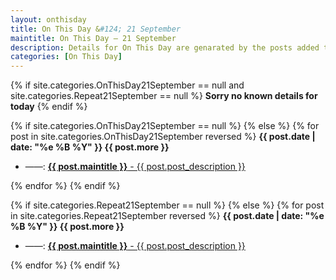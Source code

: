 ```yaml
---
layout: onthisday
title: On This Day &#124; 21 September
maintitle: On This Day — 21 September
description: Details for On This Day are genarated by the posts added to the website so the content is subject to changes/updates over time.
categories: [On This Day]
---
```


{% if site.categories.OnThisDay21September == null and site.categories.Repeat21September == null %}
<strong>Sorry no known details for today</strong>
{% endif %}

{% if site.categories.OnThisDay21September == null %}
{% else %}
{% for post in site.categories.OnThisDay21September reversed %}
<strong>{{ post.date | date: "%e %B %Y" }} {{ post.more }}</strong>
<ul>
<li> ——: <a href="{{ post.url }}"><strong>{{ post.maintitle }}</strong> - {{ post.post_description }}</a></li>
</ul>
{% endfor %}
{% endif %}

{% if site.categories.Repeat21September == null %}
{% else %}
{% for post in site.categories.Repeat21September reversed %}
<strong>{{ post.date | date: "%e %B %Y" }} {{ post.more }}</strong>
<ul>
<li> ——: <a href="{{ post.url }}"><strong>{{ post.maintitle }}</strong> - {{ post.post_description }}</a></li>
</ul>
{% endfor %}
{% endif %}

